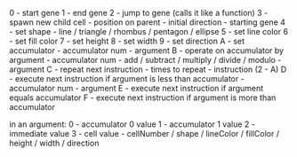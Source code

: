0 - start gene
1 - end gene
2 - jump to gene (calls it like a function)
3 - spawn new child cell
	- position on parent
	- initial direction
	- starting gene
4 - set shape
	- line / triangle / rhombus / pentagon / ellipse
5 - set line color
6 - set fill color
7 - set height
8 - set width
9 - set direction
A - set accumulator
	- accumulator num
	- argument
B - operate on accumulator by argument
	- accumulator num
	- add / subtract / multiply / divide / modulo
	- argument
C - repeat next instruction
	- times to repeat
	- instruction (2 - A)
D - execute next instruction if argument is less than accumulator
	- accumulator num
	- argument
E - execute next instruction if argument equals accumulator
F - execute next instruction if argument is more than accumulator

in an argument:
0 - accumulator 0 value
1 - accumulator 1 value
2 - immediate value
3 - cell value
	- cellNumber / shape / lineColor / fillColor / height / width / direction
	